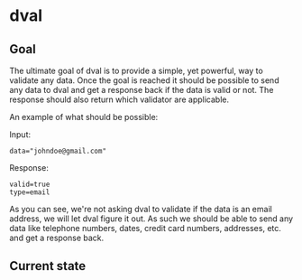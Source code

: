 # dval

## Goal

The ultimate goal of dval is to provide a simple, yet powerful, way to validate any data. Once the goal is reached it should be possible to send any data to dval and get a response back if the data is valid or not. The response should also return which validator are applicable.

An example of what should be possible:

Input:
```
data="johndoe@gmail.com"
```

Response:
```
valid=true
type=email
```

As you can see, we're not asking dval to validate if the data is an email address, we will let dval figure it out. As such we should be able to send any data like telephone numbers, dates, credit card numbers, addresses, etc. and get a response back.

## Current state
